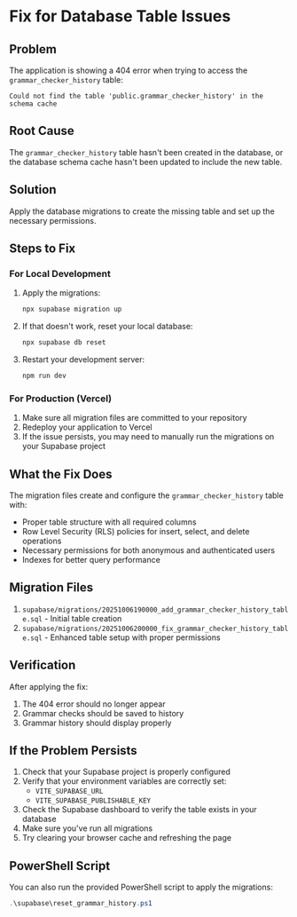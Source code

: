 # Fix for Database Table Issues

## Problem
The application is showing a 404 error when trying to access the `grammar_checker_history` table:
```
Could not find the table 'public.grammar_checker_history' in the schema cache
```

## Root Cause
The `grammar_checker_history` table hasn't been created in the database, or the database schema cache hasn't been updated to include the new table.

## Solution
Apply the database migrations to create the missing table and set up the necessary permissions.

## Steps to Fix

### For Local Development

1. Apply the migrations:
   ```bash
   npx supabase migration up
   ```

2. If that doesn't work, reset your local database:
   ```bash
   npx supabase db reset
   ```

3. Restart your development server:
   ```bash
   npm run dev
   ```

### For Production (Vercel)

1. Make sure all migration files are committed to your repository
2. Redeploy your application to Vercel
3. If the issue persists, you may need to manually run the migrations on your Supabase project

## What the Fix Does

The migration files create and configure the `grammar_checker_history` table with:
- Proper table structure with all required columns
- Row Level Security (RLS) policies for insert, select, and delete operations
- Necessary permissions for both anonymous and authenticated users
- Indexes for better query performance

## Migration Files

1. `supabase/migrations/20251006190000_add_grammar_checker_history_table.sql` - Initial table creation
2. `supabase/migrations/20251006200000_fix_grammar_checker_history_table.sql` - Enhanced table setup with proper permissions

## Verification

After applying the fix:
1. The 404 error should no longer appear
2. Grammar checks should be saved to history
3. Grammar history should display properly

## If the Problem Persists

1. Check that your Supabase project is properly configured
2. Verify that your environment variables are correctly set:
   - `VITE_SUPABASE_URL`
   - `VITE_SUPABASE_PUBLISHABLE_KEY`
3. Check the Supabase dashboard to verify the table exists in your database
4. Make sure you've run all migrations
5. Try clearing your browser cache and refreshing the page

## PowerShell Script

You can also run the provided PowerShell script to apply the migrations:
```powershell
.\supabase\reset_grammar_history.ps1
```